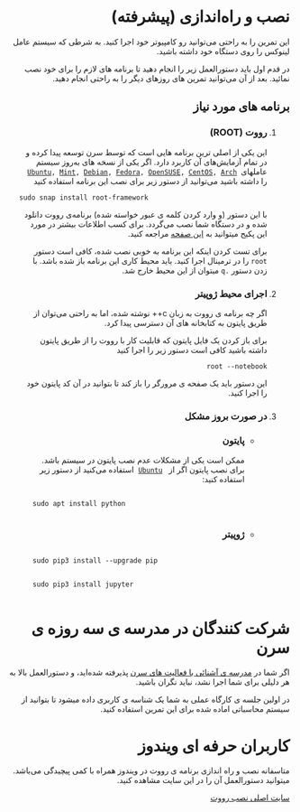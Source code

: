 <div dir="rtl">
<h1>نصب و راه&zwnj;اندازی (پیشرفته)</h1>
<p>این تمرین را به راحتی می&zwnj;توانید رو کامپیوتر خود اجرا کنید. به شرطی که سیستم عامل لینوکس را روی دستگاه خود داشته باشید.</p>
<p>در قدم اول باید دستورالعمل زیر را انجام دهید تا برنامه های لازم را برای خود نصب نمائید. بعد از آن می&zwnj;توانید تمرین های روزهای دیگر را به راحتی انجام دهید.</p>
<h2>برنامه های مورد نیاز</h2>
<ol>
<li>
<h3>رووت&zwnj; (ROOT)</h3>
<p>این یکی از اصلی ترین برنامه هایی است که توسط سرن توسعه پیدا کرده و در تمام آزمایش&zwnj;های آن کاربرد دارد. اگر یکی از نسخه های به&zwnj;روز سیستم عاملهای<code> <a href="https://snapcraft.io/install/root-framework/ubuntu">Ubuntu</a>, <a href="https://snapcraft.io/install/root-framework/mint">Mint</a>, <a href="https://snapcraft.io/install/root-framework/debian">Debian</a>, <a href="https://snapcraft.io/install/root-framework/fedora">Fedora</a>, <a href="https://snapcraft.io/install/root-framework/opensuse">OpenSUSE</a>, <a href="https://snapcraft.io/install/root-framework/centos">CentOS</a>, <a href="https://snapcraft.io/install/root-framework/arch">Arch</a></code> را داشته باشید می&zwnj;توانید از دستور زیر برای نصب این برنامه استفاده کنید</p>
<p style="text-align: left;"><code>sudo snap install root-framework</code></p>
<p>با این دستور (و وارد کردن کلمه ی عبور خواسته شده) برنامه&zwnj;ی رووت دانلود شده و در دستگاه شما نصب می&zwnj;گردد. برای کسب اطلاعات بیشتر در مورد این پکیج میتوانید به <a href="https://root.cern/blog/snap-announcement/">این صفحه</a> مراجعه کنید.</p>
<p>برای تست کردن اینکه این برنامه به خوبی نصب شده، کافی است دستور <code>root</code> را در ترمینال اجرا کنید. باید محیط کاری این برنامه باز شده باشد. با زدن دستور <code>.q</code> میتوان از این محیط خارج شد.</p>
</li>
<li>
<h3>اجرای محیط ژوپیتر</h3>
<p>اگر چه برنامه ی رووت به زبان <span style="text-align: left;"> c++ </span> نوشته شده، اما به راحتی می&zwnj;توان از طریق پایتون به کتابخانه های آن دسترسی پیدا کرد.</p>
<p>برای باز کردن یک فایل پایتون که قابلیت کار با رووت را از طریق پایتون داشته باشید کافی است دستور زیر را اجرا کنید</p>
<code style="text-align: left;">root --notebook</code>
<p>این دستور باید یک صفحه ی مرورگر را باز کند تا بتوانید در آن کد پایتون خود را اجرا کنید.</p>
</li>
<li>
<h3>در صورت بروز مشکل</h3>
<ul>
<li>
<h3>پایتون</h3>
<p>ممکن است یکی از مشکلات عدم نصب پایتون در سیستم باشد. برای نصب پایتون اگر از <code> <a href="https://snapcraft.io/install/root-framework/ubuntu">Ubuntu</a></code>&nbsp; استفاده می&zwnj;کنید از دستور زیر استفاده کنید:</p>
<p style="text-align: left;"><code>
      sudo apt install python
    </code></p>
</li>
<li>
<h3>ژوپیتر</h3>
<p style="text-align: left;"><code>
        sudo pip3 install --upgrade pip
      </code> <br /><code>
        sudo pip3 install jupyter
      </code></p>
</li>
</ul>
</li>
</ol>
<h1>شرکت کنندگان در مدرسه ی سه روزه ی سرن</h1>
<p>اگر شما در <a href="https://indico.cern.ch/e/iut1400" target="_blank">مدرسه ی آشنائی با فعالیت های سرن</a> پذیرفته شده&zwnj;اید، و دستورالعمل بالا به هر دلیلی برای شما اجرا نشد، نباید نگران باشید.</p>
<p>در اولین جلسه ی کارگاه عملی به شما یک شناسه ی کاربری داده میشود تا بتوانید از سیستم محاسباتی اماده شده برای این تمرین استفاده کنید.</p>
<h1>کاربران حرفه ای ویندوز</h1>
<p>متاسفانه نصب و راه اندازی برنامه ی رووت در ویندوز همراه با کمی پیچیدگی می&zwnj;باشد. میتوانید دستورالعمل آن را در این سایت مشاهده کنید.</p>
<a href="https://root.cern/releases/release-62406/#windows">سایت اصلی نصب رووت</a></div>
